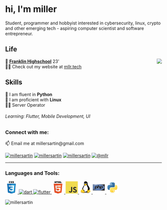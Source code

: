 <h1 align="left">hi, I'm miller</h1> 
Student, programmer and hobbyist interested in cybersecurity, linux, crypto and other emerging tech - aspiring computer scientist and software 
entrepreneur.

Life
----

<img align="right" src="https://github.com/cszach/cszach/raw/master/img/scene.png">

🏫 [**Franklin Highschool**][fhs] 23'  
👨‍💻 Check out my website at [mllr.tech](mllr.tech)

[fhs]: https://www.wcs.edu/FHS
[42tm]: https://github.com/42tm
[csug]: https://ur-csug.org
[dandyhacks]: https://dandyhacks.net

Skills
------
🐍 I am fluent in **Python**  
🐧 I am proficient with **Linux**   
👨‍💻 Server Operator 


###### Learning: Flutter, Mobile Development, UI

<h3 align="left">Connect with me:</h3>
📫 Email me at millersartin@gmail.com

<p align="left">
<a href="https://twitter.com/millersartin" target="blank"><img align="center" src="https://raw.githubusercontent.com/rahuldkjain/github-profile-readme-generator/master/src/images/icons/Social/twitter.svg" alt="millersartin" height="30" width="40" /></a>
<a href="https://linkedin.com/in/millersartin" target="blank"><img align="center" src="https://raw.githubusercontent.com/rahuldkjain/github-profile-readme-generator/master/src/images/icons/Social/linked-in-alt.svg" alt="millersartin" height="30" width="40" /></a>
<a href="https://instagram.com/millersartin" target="blank"><img align="center" src="https://raw.githubusercontent.com/rahuldkjain/github-profile-readme-generator/master/src/images/icons/Social/instagram.svg" alt="millersartin" height="30" width="40" /></a>
<a href="https://medium.com/@mllr" target="blank"><img align="center" src="https://raw.githubusercontent.com/rahuldkjain/github-profile-readme-generator/master/src/images/icons/Social/medium.svg" alt="@mllr" height="30" width="40" /></a>
</p>

- - -

<h3 align="left">Languages and Tools:</h3>
<p align="left"> <a href="https://www.w3schools.com/css/" target="_blank" rel="noreferrer"> <img src="https://raw.githubusercontent.com/devicons/devicon/master/icons/css3/css3-original-wordmark.svg" alt="css3" width="40" height="40"/> </a> <a href="https://dart.dev" target="_blank" rel="noreferrer"> <img src="https://www.vectorlogo.zone/logos/dartlang/dartlang-icon.svg" alt="dart" width="40" height="40"/> </a> <a href="https://flutter.dev" target="_blank" rel="noreferrer"> <img src="https://www.vectorlogo.zone/logos/flutterio/flutterio-icon.svg" alt="flutter" width="40" height="40"/> </a> <a href="https://www.w3.org/html/" target="_blank" rel="noreferrer"> <img src="https://raw.githubusercontent.com/devicons/devicon/master/icons/html5/html5-original-wordmark.svg" alt="html5" width="40" height="40"/> </a> <a href="https://developer.mozilla.org/en-US/docs/Web/JavaScript" target="_blank" rel="noreferrer"> <img src="https://raw.githubusercontent.com/devicons/devicon/master/icons/javascript/javascript-original.svg" alt="javascript" width="40" height="40"/> </a> <a href="https://www.linux.org/" target="_blank" rel="noreferrer"> <img src="https://raw.githubusercontent.com/devicons/devicon/master/icons/linux/linux-original.svg" alt="linux" width="40" height="40"/> </a> <a href="https://www.php.net" target="_blank" rel="noreferrer"> <img src="https://raw.githubusercontent.com/devicons/devicon/master/icons/php/php-original.svg" alt="php" width="40" height="40"/> </a> <a href="https://www.python.org" target="_blank" rel="noreferrer"> <img src="https://raw.githubusercontent.com/devicons/devicon/master/icons/python/python-original.svg" alt="python" width="40" height="40"/> </a> </p>

<p><img align="center" src="https://github-readme-stats.vercel.app/api/top-langs?username=millersartin&show_icons=true&locale=en&layout=compact" alt="millersartin" /></p>
